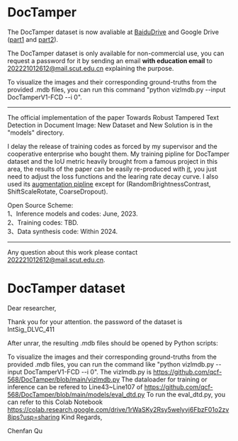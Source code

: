 # DocTamper
The DocTamper dataset is now avaliable at [BaiduDrive](https://pan.baidu.com/s/1nEEnq1ZWIem7wnkQ1YdTNw?pwd=od9k) and Google Drive ([part1](https://drive.google.com/file/d/150teGvJbtWSULljrh9Sp_NrTlEXKPsTm/view?usp=drive_link) and [part2](https://drive.google.com/file/d/1rJOMEu8c25ZxpWliCXmxRk6wFULZS7Z2/view?usp=share_link)).


The DocTamper dataset is only available for non-commercial use, you can request a password for it by sending an email  __with education email__ to 202221012612@mail.scut.edu.cn explaining the purpose.

To visualize the images and their corresponding ground-truths from the provided .mdb files, you can run this command "python vizlmdb.py --input DocTamperV1-FCD --i 0".

---
The official implementation of the paper  Towards Robust Tampered Text Detection in Document Image: New Dataset and New Solution is in the "models" directory.

I delay the release of training codes as forced by my supervisor and the cooperative enterprise who bought them. My training pipline for DocTamper dataset and the IoU metric heavily brought from a famous project in this area, the results of  the paper can be easily re-produced with [it](https://github.com/DLLXW/data-science-competition/blob/main/tianchi/ImageForgeryLocationChallenge/utils/deeplearning_qyl.py), you just need to adjust the loss functions and the learing rate decay curve. I also used its [augmentation pipline](https://github.com/DLLXW/data-science-competition/blob/main/tianchi/ImageForgeryLocationChallenge/dataset/RSCDataset.py) except for (RandomBrightnessContrast, ShiftScaleRotate, CoarseDropout).


Open Source Scheme: <br>
1、Inference models and codes: June, 2023. <br>
2、Training codes: TBD. <br>
3、Data synthesis code: Within 2024. <br>

---

Any question about this work please contact 202221012612@mail.scut.edu.cn.

# DocTamper dataset

Dear researcher,


Thank you for your attention. the password of the dataset is IntSig_DLVC_411


After unrar, the resulting .mdb files should be opened by Python scripts:

To visualize the images and their corresponding ground-truths from the provided .mdb files, you can run the command like "python vizlmdb.py --input DocTamperV1-FCD --i 0". The vizlmdb.py is https://github.com/qcf-568/DocTamper/blob/main/vizlmdb.py The dataloader for training or inference can be refered to Line43~Line107 of https://github.com/qcf-568/DocTamper/blob/main/models/eval_dtd.py To run the eval_dtd.py, you can refer to this Colab Notebook https://colab.research.google.com/drive/1rWaSKy2Rsy5welyvj6FbzF01o2zv8ips?usp=sharing Kind Regards,

Chenfan Qu



